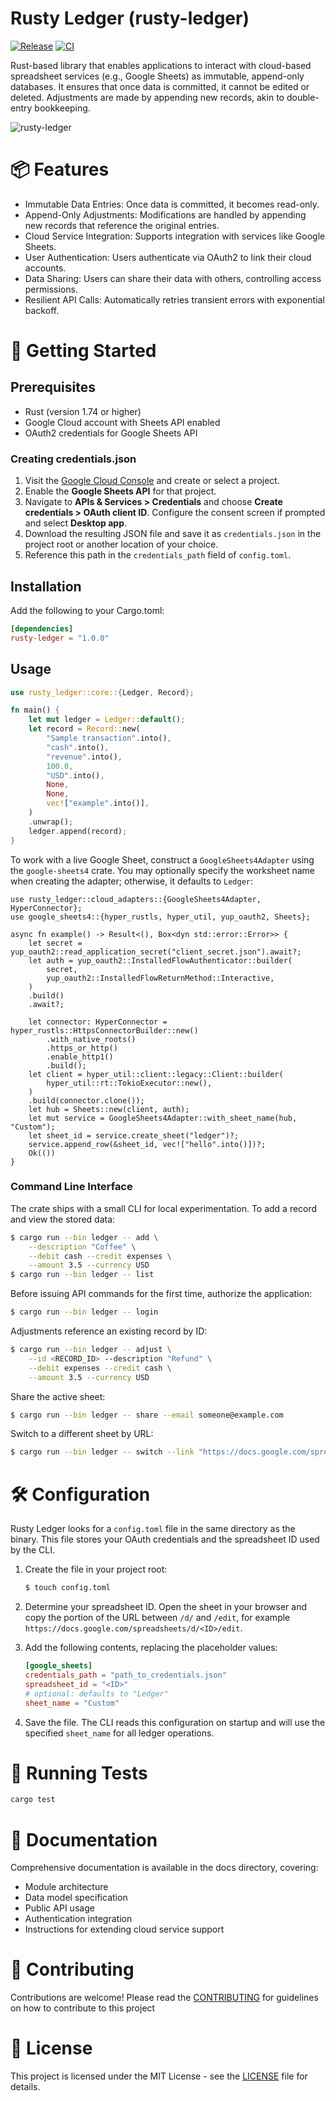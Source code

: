 # Rusty Ledger (rusty-ledger) 

[![Release](https://github.com/Softwareologists/rusty-ledger/actions/workflows/release.yml/badge.svg)](https://github.com/Softwareologists/rusty-ledger/actions/workflows/release.yml)
[![CI](https://github.com/Softwareologists/rusty-ledger/actions/workflows/ci.yml/badge.svg)](https://github.com/Softwareologists/rusty-ledger/actions/workflows/ci.yml)

Rust-based library that enables applications to interact with cloud-based spreadsheet services (e.g., Google Sheets) as immutable, append-only databases. It ensures that once data is committed, it cannot be edited or deleted. Adjustments are made by appending new records, akin to double-entry bookkeeping.

![rusty-ledger](https://github.com/user-attachments/assets/6c630732-3bc5-43ac-bcb7-ade199cefcc2)

# 📦 Features
- Immutable Data Entries: Once data is committed, it becomes read-only.
- Append-Only Adjustments: Modifications are handled by appending new records that reference the original entries.
- Cloud Service Integration: Supports integration with services like Google Sheets.
- User Authentication: Users authenticate via OAuth2 to link their cloud accounts.
- Data Sharing: Users can share their data with others, controlling access permissions.
- Resilient API Calls: Automatically retries transient errors with exponential backoff.

# 🚀 Getting Started
## Prerequisites
- Rust (version 1.74 or higher)
- Google Cloud account with Sheets API enabled
- OAuth2 credentials for Google Sheets API

### Creating credentials.json
1. Visit the [Google Cloud Console](https://console.cloud.google.com/) and create
   or select a project.
2. Enable the **Google Sheets API** for that project.
3. Navigate to **APIs & Services > Credentials** and choose **Create
   credentials > OAuth client ID**. Configure the consent screen if prompted and
   select **Desktop app**.
4. Download the resulting JSON file and save it as `credentials.json` in the
   project root or another location of your choice.
5. Reference this path in the `credentials_path` field of `config.toml`.

## Installation
Add the following to your Cargo.toml:
```toml
[dependencies]
rusty-ledger = "1.0.0"
```

## Usage
```rust
use rusty_ledger::core::{Ledger, Record};

fn main() {
    let mut ledger = Ledger::default();
    let record = Record::new(
        "Sample transaction".into(),
        "cash".into(),
        "revenue".into(),
        100.0,
        "USD".into(),
        None,
        None,
        vec!["example".into()],
    )
    .unwrap();
    ledger.append(record);
}
```

To work with a live Google Sheet, construct a `GoogleSheets4Adapter` using the
`google-sheets4` crate. You may optionally specify the worksheet name when
creating the adapter; otherwise, it defaults to `Ledger`:

```rust,no_run
use rusty_ledger::cloud_adapters::{GoogleSheets4Adapter, HyperConnector};
use google_sheets4::{hyper_rustls, hyper_util, yup_oauth2, Sheets};

async fn example() -> Result<(), Box<dyn std::error::Error>> {
    let secret = yup_oauth2::read_application_secret("client_secret.json").await?;
    let auth = yup_oauth2::InstalledFlowAuthenticator::builder(
        secret,
        yup_oauth2::InstalledFlowReturnMethod::Interactive,
    )
    .build()
    .await?;

    let connector: HyperConnector = hyper_rustls::HttpsConnectorBuilder::new()
        .with_native_roots()
        .https_or_http()
        .enable_http1()
        .build();
    let client = hyper_util::client::legacy::Client::builder(
        hyper_util::rt::TokioExecutor::new(),
    )
    .build(connector.clone());
    let hub = Sheets::new(client, auth);
    let mut service = GoogleSheets4Adapter::with_sheet_name(hub, "Custom");
    let sheet_id = service.create_sheet("ledger")?;
    service.append_row(&sheet_id, vec!["hello".into()])?;
    Ok(())
}
```

### Command Line Interface

The crate ships with a small CLI for local experimentation. To add a record and
view the stored data:

```bash
$ cargo run --bin ledger -- add \
    --description "Coffee" \
    --debit cash --credit expenses \
    --amount 3.5 --currency USD
$ cargo run --bin ledger -- list
```

Before issuing API commands for the first time, authorize the application:

```bash
$ cargo run --bin ledger -- login
```

Adjustments reference an existing record by ID:

```bash
$ cargo run --bin ledger -- adjust \
    --id <RECORD_ID> --description "Refund" \
    --debit expenses --credit cash \
    --amount 3.5 --currency USD
```

Share the active sheet:

```bash
$ cargo run --bin ledger -- share --email someone@example.com
```

Switch to a different sheet by URL:

```bash
$ cargo run --bin ledger -- switch --link "https://docs.google.com/spreadsheets/d/<ID>/edit"
```

# 🛠️ Configuration
Rusty Ledger looks for a `config.toml` file in the same directory as the
binary. This file stores your OAuth credentials and the spreadsheet ID used by
the CLI.

1. Create the file in your project root:
   ```bash
   $ touch config.toml
   ```

2. Determine your spreadsheet ID. Open the sheet in your browser and copy the
   portion of the URL between `/d/` and `/edit`, for example
   `https://docs.google.com/spreadsheets/d/<ID>/edit`.
3. Add the following contents, replacing the placeholder values:
   ```toml
   [google_sheets]
   credentials_path = "path_to_credentials.json"
   spreadsheet_id = "<ID>"
   # optional: defaults to "Ledger"
   sheet_name = "Custom"
   ```
4. Save the file. The CLI reads this configuration on startup and will use the
   specified `sheet_name` for all ledger operations.

# 🧪 Running Tests
```bash
cargo test
```

# 📄 Documentation
Comprehensive documentation is available in the docs directory, covering:
- Module architecture
- Data model specification
- Public API usage
- Authentication integration
- Instructions for extending cloud service support

# 🤝 Contributing
Contributions are welcome! Please read the [CONTRIBUTING](CONTRIBUTING.md) for guidelines on how to contribute to this project

# 📄 License
This project is licensed under the MIT License - see the [LICENSE](LICENSE) file for details.
